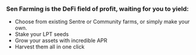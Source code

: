 ### Sen Farming is the DeFi field of profit, waiting for you to yield:

<ul>
<li>Choose from existing Sentre or Community farms, or simply make your own.</li>
<li>Stake your LPT seeds</li>
<li>Grow your assets with incredible APR</li>
<li>Harvest them all in one click</li>
</ul>
